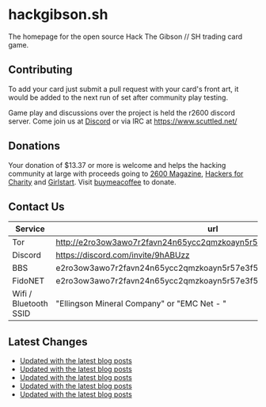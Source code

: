 # hackgibson.sh
The homepage for the open source Hack The Gibson // SH trading card game.


## Contributing

To add your card just submit a pull request with your card's front art, it would be added to the next run of set after community play testing.

Game play and discussions over the project is held the r2600 discord server. Come join us at [Discord](https://discord.com/invite/9hABUzz) or via IRC at https://www.scuttled.net/


## Donations

Your donation of $13.37 or more is welcome and helps the hacking community at large with proceeds going to [2600 Magazine](https://2600.com/), [Hackers for Charity](https://hackersforcharity.org) and [Girlstart](https://girlstart.org).  Visit [buymeacoffee](https://www.buymeacoffee.com/hackgibson.sh) to donate.


## Contact Us

Service | url
-|-
Tor | http://e2ro3ow3awo7r2favn24n65ycc2qmzkoayn5r57e3f56nvjwdcgg32ad.onion
Discord | https://discord.com/invite/9hABUzz
BBS | e2ro3ow3awo7r2favn24n65ycc2qmzkoayn5r57e3f56nvjwdcgg32ad.onion:23
FidoNET | e2ro3ow3awo7r2favn24n65ycc2qmzkoayn5r57e3f56nvjwdcgg32ad.onion:24554
Wifi / Bluetooth SSID | "Ellingson Mineral Company" or "EMC Net - <fidonet address>"

## Latest Changes
<!-- BLOG-POST-LIST:START -->
- [Updated with the latest blog posts](https://github.com/DFW2600/hackgibson.sh/commit/b31cf73516f3852c4eceb5a9ce52904acfeac500)
- [Updated with the latest blog posts](https://github.com/DFW2600/hackgibson.sh/commit/f30c86072c3758e4b6bb11483dd91f58d1fd7ccc)
- [Updated with the latest blog posts](https://github.com/DFW2600/hackgibson.sh/commit/4a3b5d30d6c8f0aea15c721990cae61c2de65d0a)
- [Updated with the latest blog posts](https://github.com/DFW2600/hackgibson.sh/commit/2bfe6e361baf0a658b1fe4b00bd59e8d819b1659)
- [Updated with the latest blog posts](https://github.com/DFW2600/hackgibson.sh/commit/725ccb201722614f7bbe93ccfab2df86a8e79fc9)
<!-- BLOG-POST-LIST:END -->
